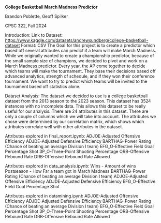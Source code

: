 **College Basketball March Madness Predictor**

Brandon Poblette, Geoff Spilker

CPSC 322, Fall 2024

Introduction:
Link to Dataset: https://www.kaggle.com/datasets/andrewsundberg/college-basketball-dataset
Format: CSV
The Goal for this project is to create a predictor which based off several attributes can predict if a team will make March Madness. While we originally wanted to create a championship predictor, because of the small sample size of champions, we decided to pivot and work on a March Madness predictor. Every year, the AP come together to decide which teams will make the tournament. They base their decisions based off advanced analytics, strength of schedule, and if they won their conference tournament. We want to try to predict which teams will be invited to the tournament based off statistics alone.

Dataset Analysis:
The dataset we decided to use is a college basketball dataset from the 2013 season to the 2023 season. This dataset has 3524 instances with no incomplete data. This allows this dataset to be really useful for our analysis. There are 24 attributes in this dataset. There are only a couple of columns which we will take into account. The attributes we chose were determined by our correlation matrix, which shows which attributes correlate well with other attributes in the dataset.

Attributes explored in final_report.ipynb:
ADJOE-Adjusted Offensive Efficiency
ADJDE-Adjusted Defensive Efficiency
BARTHAG-Power Rating (Chance of beating an average Division I team)
EFG_O-Effective Field Goal Percentage Shot
3P_O-Three-Point Shooting Percentage
ORB-Offensive Rebound Rate
DRB-Offensive Rebound Rate Allowed

Attributes explored in data_analysis.ipynb:
Wins - Amount of wins
Postseason - How Far a team got in March Madness
BARTHAG-Power Rating (Chance of beating an average Division I team)
ADJOE-Adjusted Offensive Efficiency
ADJDE-Adjusted Defensive Efficiency
EFG_O-Effective Field Goal Percentage Shot

Attributes explored in datamining.ipynb
ADJOE-Adjusted Offensive Efficiency
ADJDE-Adjusted Defensive Efficiency
BARTHAG-Power Rating (Chance of beating an average Division I team)
EFG_O-Effective Field Goal Percentage Shot
3P_O-Three-Point Shooting Percentage
ORB-Offensive Rebound Rate
DRB-Offensive Rebound Rate Allowed







